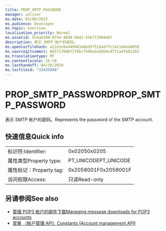 ```yaml
---
title: PROP_SMTP_PASSWORD
manager: soliver
ms.date: 03/09/2015
ms.audience: Developer
ms.topic: overview
localization_priority: Normal
ms.assetid: dcbab309-8754-40d8-94d1-5567f2989487
description: 表示 SMTP 帐户的密码。
ms.openlocfilehash: a22e2e6e449403abbd5751b4e7fc14c1a6ea0650
ms.sourcegitcommit: 8657170d071f9bcf680aba50b9c07f2a4fb82283
ms.translationtype: MT
ms.contentlocale: zh-CN
ms.lasthandoff: 04/28/2019
ms.locfileid: "33435948"
---
```

# <a name="propsmtppassword"></a><span data-ttu-id="b9840-103">PROP_SMTP_PASSWORD</span><span class="sxs-lookup"><span data-stu-id="b9840-103">PROP_SMTP_PASSWORD</span></span>

<span data-ttu-id="b9840-104">表示 SMTP 帐户的密码。</span><span class="sxs-lookup"><span data-stu-id="b9840-104">Represents the password of the SMTP account.</span></span>
  
## <a name="quick-info"></a><span data-ttu-id="b9840-105">快速信息</span><span class="sxs-lookup"><span data-stu-id="b9840-105">Quick info</span></span>

|||
|:-----|:-----|
|<span data-ttu-id="b9840-106">标识符:</span><span class="sxs-lookup"><span data-stu-id="b9840-106">Identifier:</span></span>  <br/> |<span data-ttu-id="b9840-107">0x0205</span><span class="sxs-lookup"><span data-stu-id="b9840-107">0x0205</span></span>  <br/> |
|<span data-ttu-id="b9840-108">属性类型</span><span class="sxs-lookup"><span data-stu-id="b9840-108">Property type:</span></span>  <br/> |<span data-ttu-id="b9840-109">PT_UNICODE</span><span class="sxs-lookup"><span data-stu-id="b9840-109">PT_UNICODE</span></span>|<span data-ttu-id="b9840-110">SECURE_FLAG</span><span class="sxs-lookup"><span data-stu-id="b9840-110">SECURE_FLAG</span></span>  <br/> |
|<span data-ttu-id="b9840-111">属性标记：</span><span class="sxs-lookup"><span data-stu-id="b9840-111">Property tag:</span></span>  <br/> |<span data-ttu-id="b9840-112">0x2058001F</span><span class="sxs-lookup"><span data-stu-id="b9840-112">0x2058001F</span></span>  <br/> |
|<span data-ttu-id="b9840-113">访问权限</span><span class="sxs-lookup"><span data-stu-id="b9840-113">Access:</span></span>  <br/> |<span data-ttu-id="b9840-114">只读</span><span class="sxs-lookup"><span data-stu-id="b9840-114">Read-only</span></span>  <br/> |
   
## <a name="see-also"></a><span data-ttu-id="b9840-115">另请参阅</span><span class="sxs-lookup"><span data-stu-id="b9840-115">See also</span></span>

- [<span data-ttu-id="b9840-116">管理 POP3 帐户的邮件下载</span><span class="sxs-lookup"><span data-stu-id="b9840-116">Managing message downloads for POP3 accounts</span></span>](managing-message-downloads-for-pop3-accounts.md) 
- [<span data-ttu-id="b9840-117">常量 （帐户管理 API）</span><span class="sxs-lookup"><span data-stu-id="b9840-117">Constants (Account management API)</span></span>](constants-account-management-api.md)


